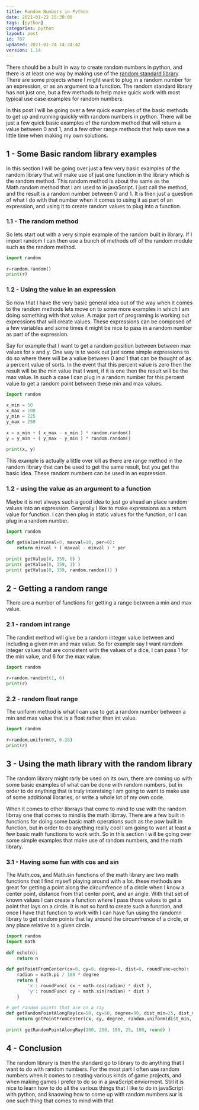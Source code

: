 ```yaml
---
title: Random Numbers in Python
date: 2021-01-22 15:30:00
tags: [python]
categories: python
layout: post
id: 787
updated: 2021-01-24 14:24:42
version: 1.14
---
```


There should be a built in way to create random numbers in python, and there is at least one way by making use of the [random standard library](https://docs.python.org/3.7/library/random.html). There are some projects where I might want to plug in a random number for an expression, or as an argument to a function. The random standard library has not just one, but a few methods to help make quick work with most typical use case examples for random numbers.

In this post I will be going over a few quick examples of the basic methods to get up and running quickly with random numbers in python. There will be just a few quick basic examples of the random method that will return a value between 0 and 1, and a few other range methods that help save me a little time when making my own solutions.

<!-- more -->

## 1 - Some Basic random library examples

In this section I will be going over just a few very basic examples of the random library that will make use of just one function in the library which is the random method. This random method is about the same as the Math.random method that I am used to in javaScript. I just call the method, and the result is a random number between 0 and 1. It is then just a question of what I do with that number when it comes to using it as part of an expression, and using it to create random values to plug into a function.

### 1.1 - The random method

So lets start out with a very simple example of the random built in library. If I import random I can then use a bunch of methods off of the random module such as the random method.

```python
import random
 
r=random.random()
print(r)
```

### 1.2 - Using the value in an expression

So now that I have the very basic general idea out of the way when it comes to the random methods lets move on to some more examples in which I am doing something with that value. A major part of programing is working out expressions that will create values. These expressions can be composed of a few variables and some times it might be nice to pass in a random number as part of the expression.

Say for example that I want to get a random position between between max values for x and y. One way is to woek out just some simple expressions to do so where there will be a value between 0 and 1 that can be thought of as a percent value of sorts. In the event that this percent value is zero then the result will be the min value that I want, if it is one then the result will be the max value. In such a case I can plug in a random number for this percent value to get a random point between these min and max values.

```python
import random
 
x_min = 50
x_max = 100
y_min = 225
y_max = 250
 
x = x_min + ( x_max - x_min ) * random.random()
y = y_min + ( y_max - y_min ) * random.random()
 
print(x, y)
```

This example is actually a little over kill as there are range method in the random library that can be used to get the same result, but you get the basic idea. These random numbers can be used in an expression.

### 1.2 - using the value as an argument to a function

Maybe it is not always such a good idea to just go ahead an place random values into an expression. Generally I like to make expressions as a return value for function. I can then plug in static values for the function, or I can plug in a random number.

```python
import random
 
def getValue(minval=0, maxval=10, per=0):
    return minval + ( maxval - minval ) * per
 
print( getValue(0, 359, 0) )
print( getValue(0, 359, 1) )
print( getValue(0, 359, random.random()) )
```

## 2 - Getting a random range

There are a number of functions for getting a range between a min and max value.

### 2.1 - random int range

The randint method will give be a random integer value between and including a given min and max value. So for example say I want ramdom integer values that are consistent with the values of a dice, I can pass 1 for the min value, and 6 for the max value.

```python
import random
 
r=random.randint(1, 6)
print(r)
```

### 2.2 - random float range

The uniform method is what I can use to get a random number between a min and max value that is a float rather than int value.

```python
import random
 
r=random.uniform(0, 6.28)
print(r)
```

## 3 - Using the math library with the random library

The random library might rarly be used on its own, there are coming up with some basic examples of what can be done with random numbers, but in order to do anything that is truly interetsing I am going to want to make use of some additional libraries, or write a whole lot of my own code.

When it comes to other librrays that come to mind to use with the random librray one that comes to mind is the math librray. There are a few built in functions for doing some basic math operations such as the pow built in function, but in order to do anything really cool I am going to want at least a few basic math functions to work with. So in this section I will be going over some simple examples that make use of random numbers, and the math library.

### 3.1 - Having some fun with cos and sin

The Math.cos, and Math.sin functions of the math library are two math functions that I find mysefl playing around with a lot. these methods are great for getting a point along the circumfrence of a circle when I know a center point, distance from that center point, and an angle. With that set of known values I can create a function where I pass those values to get a point that lays on a circle. It is not so hard to create such a function, and once I have that function to work with I can have fun using the randomn library to get random points that lay around the circumfrence of a circle, or any place relative to a given circle.

```python
import random
import math
 
def echo(n):
    return n
 
def getPointFromCenter(cx=0, cy=0, degree=0, dist=0, roundFunc=echo):
    radian = math.pi / 180 * degree
    return {
        'x': roundFunc( cx + math.cos(radian) * dist ),
        'y': roundFunc( cy + math.sin(radian) * dist )
    }
 
# get random points that are on a ray
def getRandomPointAlongRay(cx=50, cy=50, degree=90, dist_min=25, dist_max=50, roundFunc=echo):
    return getPointFromCenter(cx, cy, degree, random.uniform(dist_min, dist_max), roundFunc)
 
print( getRandomPointAlongRay(100, 250, 180, 25, 100, round) )
```

## 4 - Conclusion

The random library is then the standard go to library to do anything that I want to do with random numbers. For the most part I often use random numbers when it comes to creating various kinds of game projects, and when making games I prefer to do so in a javaScript enviorment. Still it is nice to learn how to do all the various things that I like to do in javaScript with python, and knaowing how to come up with random numbers sur is one such thing that comes to mind with that.
